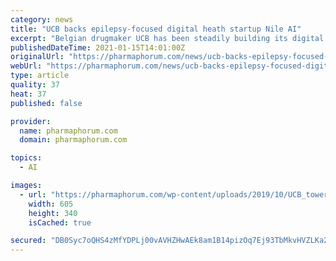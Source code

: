 ```yaml
---
category: news
title: "UCB backs epilepsy-focused digital heath startup Nile AI"
excerpt: "Belgian drugmaker UCB has been steadily building its digital health expertise for several years, and that includes nurturing"
publishedDateTime: 2021-01-15T14:01:00Z
originalUrl: "https://pharmaphorum.com/news/ucb-backs-epilepsy-focused-digital-heath-startup-nile-ai/"
webUrl: "https://pharmaphorum.com/news/ucb-backs-epilepsy-focused-digital-heath-startup-nile-ai/"
type: article
quality: 37
heat: 37
published: false

provider:
  name: pharmaphorum.com
  domain: pharmaphorum.com

topics:
  - AI

images:
  - url: "https://pharmaphorum.com/wp-content/uploads/2019/10/UCB_tower-605x340.jpg"
    width: 605
    height: 340
    isCached: true

secured: "DB0Syc7oQHS4zMfYDPLj00vAVHZHwAEk8am1B14pizOq7Ej93TbMkvHVZLKa216kY4g6Fjnw/nNOj5JVZWzNFgkpiSoSDyYam4C0ktbRld4pCGLrBGRh0SxBzQt4Zti0kVrIByIwF6U7GcKpP29vfy2Ros4zEpJ3OKD4JV+9VRWWE9cqOyrI0rO8/MN8k6zDUlrKdbKa0/5UETKeYyH+RpKLyctK3QAT/aDYtqaIJTYnK5o1uSfJ6bUTOA450vcwLzF2WUdrI+P8o5HKQKNUr11rFt/1CaWn4m+wTH5HI/SB5PA+kKAAXerdlVjc3ub8TZoPrJXShS5k6TzAlD2K/grCuHTvO4lSyEUI1SPmZls=;7ce6h1XvlI7Qthh2sZ7i3A=="
---
```


